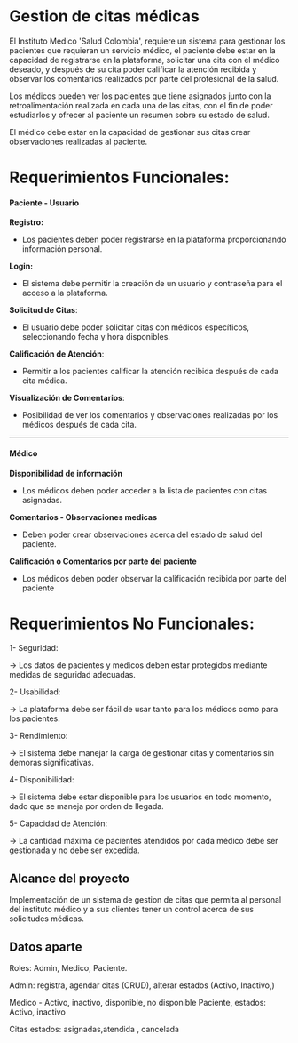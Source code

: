 # Gestion de citas médicas

El Instituto Medico 'Salud Colombia', requiere un sistema para gestionar los
pacientes que requieran un servicio médico, el paciente debe estar en la
capacidad de registrarse en la plataforma, solicitar una cita con el médico
deseado, y después de su cita poder calificar la atención recibida y observar
los comentarios realizados por parte del profesional de la salud.

Los médicos pueden ver los pacientes que tiene asignados junto con la
retroalimentación realizada en cada una de las citas, con el fin de poder
estudiarlos y ofrecer al paciente un resumen sobre su estado de salud.

El médico debe estar en la capacidad de gestionar sus citas crear observaciones
realizadas al paciente.

# Requerimientos Funcionales:

#### Paciente - Usuario

**Registro:**

- Los pacientes deben poder registrarse en la plataforma proporcionando
  información personal.

**Login:**

- El sistema debe permitir la creación de un usuario y contraseña para el acceso
  a la plataforma.

**Solicitud de Citas**:

- El usuario debe poder solicitar citas con médicos específicos, seleccionando
  fecha y hora disponibles.

**Calificación de Atención**:

- Permitir a los pacientes calificar la atención recibida después de cada cita
  médica.

**Visualización de Comentarios**:

- Posibilidad de ver los comentarios y observaciones realizadas por los médicos
  después de cada cita.

---

#### Médico

**Disponibilidad de información**

- Los médicos deben poder acceder a la lista de pacientes con citas asignadas.

**Comentarios - Observaciones medicas**

- Deben poder crear observaciones acerca del estado de salud del paciente.

**Calificación o Comentarios por parte del paciente**

- Los médicos deben poder observar la calificación recibida por parte del
  paciente

# Requerimientos No Funcionales:

1- Seguridad:

-> Los datos de pacientes y médicos deben estar protegidos mediante medidas de
seguridad adecuadas.

2- Usabilidad:

-> La plataforma debe ser fácil de usar tanto para los médicos como para los
pacientes.

3- Rendimiento:

-> El sistema debe manejar la carga de gestionar citas y comentarios sin demoras
significativas.

4- Disponibilidad:

-> El sistema debe estar disponible para los usuarios en todo momento, dado que
se maneja por orden de llegada.

5- Capacidad de Atención:

-> La cantidad máxima de pacientes atendidos por cada médico debe ser gestionada
y no debe ser excedida.

## Alcance del proyecto

Implementación de un sistema de gestion de citas que permita al personal del
instituto médico y a sus clientes tener un control acerca de sus solicitudes
médicas.

## Datos aparte

Roles: Admin, Medico, Paciente.

Admin: registra, agendar citas (CRUD), alterar estados (Activo, Inactivo,)

Medico - Activo, inactivo, disponible, no disponible Paciente, estados: Activo,
inactivo

Citas estados: asignadas,atendida , cancelada
